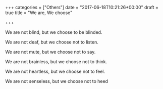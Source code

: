 +++
categories = ["Others"]
date = "2017-06-18T10:21:26+00:00"
draft = true
title = "We are, We choose"

+++


We are not blind, but we choose to be blinded.

We are not deaf, but we choose not to listen.

We are not mute, but we choose not to say.

We are not brainless, but we choose not to think.

We are not heartless, but we choose not to feel.

We are not senseless, but we choose not to heed
